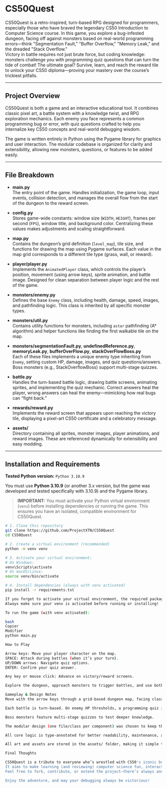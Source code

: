 # CS50Quest

CS50Quest is a retro-inspired, turn-based RPG designed for programmers, especially those who have braved the legendary CS50 Introduction to Computer Science course. In this game, you explore a bug-infested dungeon, facing off against monsters based on real-world programming errors—think "Segmentation Fault," "Buffer Overflow," "Memory Leak," and the dreaded "Stack Overflow."  
Victory in battle requires not just brute force, but coding knowledge: monsters challenge you with programming quiz questions that can turn the tide of combat! The ultimate goal? Survive, learn, and reach the reward tile to unlock your CS50 diploma—proving your mastery over the course’s trickiest pitfalls.

---

## Project Overview

CS50Quest is both a game and an interactive educational tool. It combines classic pixel art, a battle system with a knowledge twist, and RPG exploration mechanics. Each enemy you face represents a common programming bug or error, with quiz questions crafted to help you internalize key CS50 concepts and real-world debugging wisdom.

The game is written entirely in Python using the Pygame library for graphics and user interaction. The modular codebase is organized for clarity and extensibility, allowing new monsters, questions, or features to be added easily.

---

## File Breakdown

- **main.py**  
  The entry point of the game. Handles initialization, the game loop, input events, collision detection, and manages the overall flow from the start of the dungeon to the reward screen.

- **config.py**  
  Stores game-wide constants: window size (`WIDTH`, `HEIGHT`), frames per second (`FPS`), window title, and background color. Centralizing these values makes adjustments and scaling straightforward.

- **map.py**  
  Contains the dungeon’s grid definition (`level_map`), tile size, and functions for drawing the map using Pygame surfaces. Each value in the map grid corresponds to a different tile type (grass, wall, or reward).

- **player/player.py**  
  Implements the `AnimatedPlayer` class, which controls the player’s position, movement (using arrow keys), sprite animation, and battle image. Designed for clean separation between player logic and the rest of the game.

- **monsters/enemy.py**  
  Defines the base `Enemy` class, including health, damage, speed, images, and pathfinding logic. This class is inherited by all specific monster types.

- **monsters/util.py**  
  Contains utility functions for monsters, including `astar` pathfinding (A* algorithm) and helper functions like finding the first walkable tile on the map.

- **monsters/segmentationFault.py**, **undefinedReference.py**, **memoryLeak.py**, **bufferOverFlow.py**, **stackOverFlowBoss.py**  
  Each of these files implements a unique enemy type inheriting from `Enemy`, setting custom HP, damage, images, and quiz questions/answers. Boss monsters (e.g., StackOverflowBoss) support multi-stage quizzes.

- **battle.py**  
  Handles the turn-based battle logic, drawing battle screens, animating sprites, and implementing the quiz mechanic. Correct answers heal the player, wrong answers can heal the enemy—mimicking how real bugs can “fight back.”

- **rewards/reward.py**  
  Implements the reward screen that appears upon reaching the victory tile, displaying a pixel-art CS50 certificate and a celebratory message.

- **assets/**  
  Directory containing all sprites, monster images, player animations, and reward images. These are referenced dynamically for extensibility and easy modding.

---

## Installation and Requirements

**Tested Python version:** `Python 3.10.9`

You must use **Python 3.10.9** (or another 3.x version, but the game was developed and tested specifically with 3.10.9) and the Pygame library.

> **IMPORTANT:** You must activate your Python virtual environment (`venv`) before installing dependencies or running the game. This ensures you have an isolated, compatible environment for CS50Quest.

```bash
# 1. Clone this repository
git clone https://github.com/ProjectXTN/CS50Quest
cd CS50Quest

# 2. Create a virtual environment (recommended)
python -m venv venv

# 3. Activate your virtual environment:
# On Windows:
venv\Scripts\activate
# On macOS/Linux:
source venv/bin/activate

# 4. Install dependencies (always with venv activated)
pip install -r requirements.txt

If you forget to activate your virtual environment, the required packages might not be found when you try to run the game.
Always make sure your venv is activated before running or installing!

To run the game (with venv activated):

bash
Copier
Modifier
python main.py

How to Play

Arrow keys: Move your player character on the map.
SPACE: Attack during battles (when it’s your turn).
UP/DOWN arrows: Navigate quiz options.
ENTER: Confirm your quiz answer.

Any key or mouse click: Advance on victory/reward screens.

Explore the dungeon, approach monsters to trigger battles, and use both your combat skills and CS50 knowledge to win. When you defeat all monsters, head for the black "reward" tile to unlock your diploma!

Gameplay & Design Notes
Move with the arrow keys through a grid-based dungeon map, facing classic programming error monsters.

Each battle is turn-based. On enemy HP thresholds, a programming quiz is triggered—answer correctly to heal yourself; answer wrong and the enemy recovers HP.

Boss monsters feature multi-stage quizzes to test deeper knowledge.

The modular design (one file/class per component) was chosen to keep the project scalable and easy to extend, reflecting best Python practices and allowing easy addition of new monsters, tiles, or features.

All core logic is type-annotated for better readability, maintenance, and static analysis support.

All art and assets are stored in the assets/ folder, making it simple to swap sprites or expand the game visually.

Final Thoughts

CS50Quest is a tribute to everyone who’s wrestled with CS50's iconic bugs.
It aims to make learning (and reviewing) computer science fun, interactive, and a bit nostalgic.
Feel free to fork, contribute, or extend the project—there’s always another monster to defeat and another bug to squash!

Enjoy the adventure, and may your debugging always be victorious!
